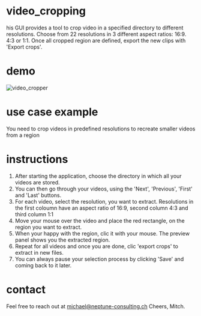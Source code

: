 # video_cropping
his GUI provides a tool to crop video in a specified directory to different resolutions. 
Choose from 22 resolutions in 3 different aspect ratios: 16:9. 4:3 or 1:1. Once all cropped region are defined, export the new clips with 'Export crops'.

# demo 
![video_cropper](https://user-images.githubusercontent.com/73831423/160564419-1c1cf267-a315-43ff-b839-22426f439a13.JPG)

# use case example 
You need to crop videos in predefined resolutions to recreate smaller videos from a region

# instructions
1) After starting the application, choose the directory in which all your videos are stored. 
2) You can then go through your videos, using the 'Next', 'Previous', 'First' and 'Last' buttons. 
3) For each video, select the resolution, you want to extract. Resolutions in the first coloumn have an aspect ratio of 16:9, second column 4:3 and third column 1:1
5) Move your mouse over the video and place the red rectangle, on the region you want to extract. 
6) When your happy with the region, clic it with your mouse. The preview panel shows you the extracted region. 
7) Repeat for all videos and once you are done, clic 'export crops' to extract in new files. 
8) You can always pause your selection process by clicking 'Save' and coming back to it later. 

<!-- # dependencies

Using our env freeze: 
- `pip install -r requirements.txt`

Or manually install:
- `[pip or conda] install opencv`
- `[pip or conda] install pillow`
- `[pip or conda] install pandas`
- `[pip or conda] install xlsxwriter`

# dev

To freeze the venv:
- `pip list --format=freeze > requirements.txt`

To build executable on mac (app witll be in build folder):
- `pyinstaller --onefile --hidden-import cmath main.py`
 -->
# contact
Feel free to reach out at michael@neptune-consulting.ch
Cheers, 
Mitch. 
